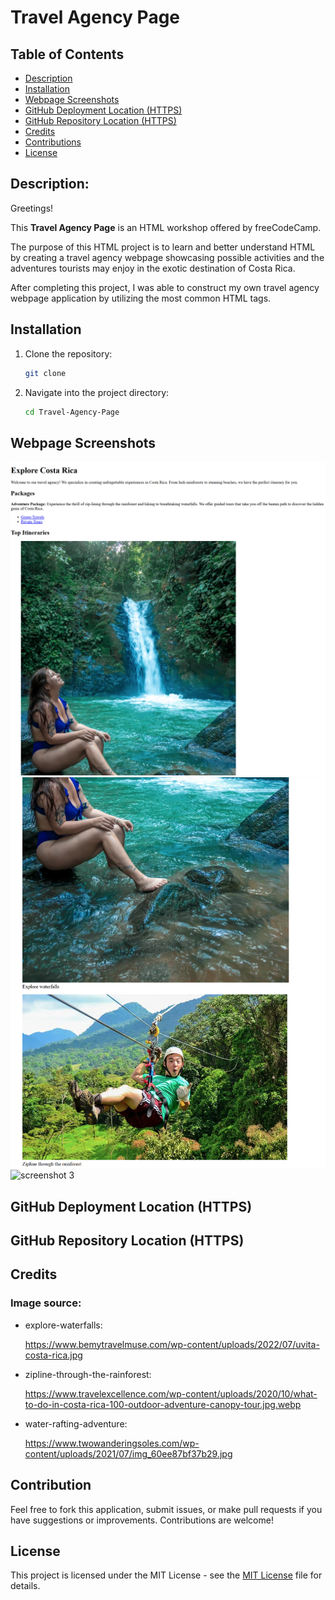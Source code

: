 # Travel Agency Page

## Table of Contents

- [Description](#description)
- [Installation](#installation)
- [Webpage Screenshots](#webpage-screenshots)
- [GitHub Deployment Location (HTTPS)](#github-deployment-location-https)
- [GitHub Repository Location (HTTPS)](#github-repository-location-https)
- [Credits](#credits)
- [Contributions](#contributions)
- [License](#license)

## Description:

Greetings!

This **Travel Agency Page** is an HTML workshop offered by freeCodeCamp. 

The purpose of this HTML project is to learn and better understand HTML by creating a travel agency webpage showcasing possible activities and the adventures tourists may enjoy in the exotic destination of Costa Rica. 

After completing this project, I was able to construct my own travel agency webpage application by utilizing the most common HTML tags.


## Installation

1. Clone the repository:
   ```bash
   git clone 
   ```
2. Navigate into the project directory:
   ```bash
   cd Travel-Agency-Page
   ```

## Webpage Screenshots

![](/screenshots/screenshot1.png "screenshot 1")
![](/screenshots/screenshot2.png "screenshot 2")
![](/screenshots/screenshot3.png "screenshot 3")

## GitHub Deployment Location (HTTPS)



## GitHub Repository Location (HTTPS)




## Credits


### Image source:

* explore-waterfalls:

  https://www.bemytravelmuse.com/wp-content/uploads/2022/07/uvita-costa-rica.jpg


* zipline-through-the-rainforest:

  https://www.travelexcellence.com/wp-content/uploads/2020/10/what-to-do-in-costa-rica-100-outdoor-adventure-canopy-tour.jpg.webp


* water-rafting-adventure:

  https://www.twowanderingsoles.com/wp-content/uploads/2021/07/img_60ee87bf37b29.jpg


## Contribution

Feel free to fork this application, submit issues, or make pull requests if you have suggestions or improvements. Contributions are welcome!

## License

This project is licensed under the MIT License - see the [MIT License](LICENSE) file for details.